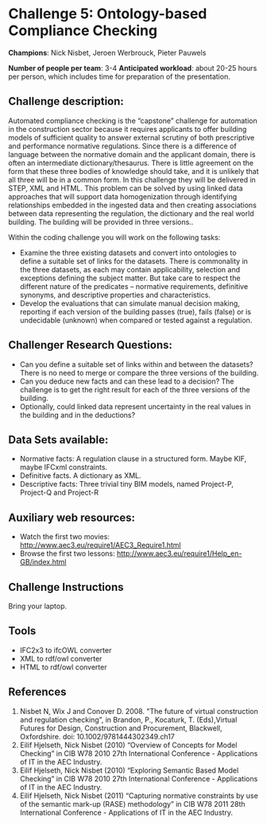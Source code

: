# Challenge 5: Ontology-based Compliance Checking
**Champions**: Nick Nisbet, Jeroen Werbrouck, Pieter Pauwels

**Number of people per team**: 3-4
**Anticipated workload**: about 20-25 hours per person, which includes time for preparation of the presentation.

## Challenge description: 
Automated compliance checking is the “capstone” challenge for automation in the construction sector because it requires applicants to offer building models of sufficient quality to answer external scrutiny of both prescriptive and performance normative regulations. Since there is a difference of language between the normative domain and the applicant domain, there is often an intermediate dictionary/thesaurus. 
There is little agreement on the form that these three bodies of knowledge should take, and it is unlikely that all three will be in a common form. In this challenge they will be delivered in STEP, XML and HTML.
This problem can be solved by using linked data approaches that will support data homogenization through identifying relationships embedded in the ingested data and then creating associations between data representing the regulation, the dictionary and the real world building. The  building will be provided in three versions..

Within the coding challenge you will work on the following tasks:
* Examine the three existing datasets and convert into ontologies to define a suitable set of links for the datasets. There is commonality in the three datasets, as each may contain applicability, selection and exceptions defining the subject matter. But take care to respect the different nature of the predicates – normative requirements, definitive synonyms, and descriptive properties and characteristics.
* Develop the evaluations that can simulate manual decision making, reporting if each version of the building passes (true), fails (false) or is undecidable (unknown) when compared or tested against a regulation.


## Challenger Research Questions:
* Can you define a suitable set of links within and between the datasets? There is no need to merge or compare the three versions of the building.
* Can you deduce new facts and can these lead to a decision? The challenge is to get the right result for each of the three versions of the building.
* Optionally, could linked data represent uncertainty in the real values in the building and in the deductions?

## Data Sets available: 
* Normative facts:  A regulation clause in a structured form. Maybe KIF, maybe IFCxml constraints. 
* Definitive facts. A dictionary as XML. 
* Descriptive facts: Three trivial tiny BIM models, named Project-P, Project-Q and Project-R

## Auxiliary web resources:
* Watch the first two movies: http://www.aec3.eu/require1/AEC3_Require1.html
* Browse the first two lessons: http://www.aec3.eu/require1/Help_en-GB/index.html

## Challenge Instructions
Bring your laptop.

## Tools
* IFC2x3 to ifcOWL converter
* XML to rdf/owl converter
* HTML to rdf/owl converter


## References
1. Nisbet N, Wix J and Conover D. 2008. "The future of virtual construction and regulation checking”, in Brandon, P., Kocaturk, T. (Eds),Virtual Futures for Design, Construction and Procurement, Blackwell, Oxfordshire. doi: 10.1002/9781444302349.ch17
2. Eilif Hjelseth, Nick Nisbet (2010) “Overview of Concepts for Model Checking” in CIB W78 2010 27th International Conference - Applications of IT in the AEC Industry.
3. Eilif Hjelseth, Nick Nisbet (2010) “Exploring Semantic Based Model Checking” in CIB W78 2010 27th International Conference - Applications of IT in the AEC Industry.
4. Eilif Hjelseth, Nick Nisbet (2011) “Capturing normative constraints by use of the semantic mark-up (RASE) methodology” in CIB W78 2011 28th International Conference - Applications of IT in the AEC Industry. 
